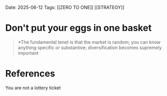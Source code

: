 Date: 2025-06-12
Tags: [[ZERO TO ONE]] [[STRATEGY]]

# Don't put your eggs in one basket

>*The fundamental tenet is that the market is random; you can know anything specific or substantive; diversification becomes supremely important 
# References 
 You are not a lottery ticket 